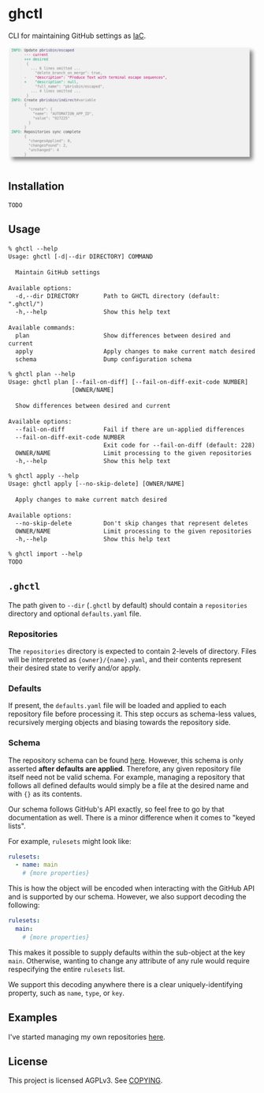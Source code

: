 # ghctl

CLI for maintaining GitHub settings as [IaC][].

[iac]: https://en.wikipedia.org/wiki/Infrastructure_as_code

![](./files/example.png)

## Installation

```console
TODO
```

## Usage

```console
% ghctl --help
Usage: ghctl [-d|--dir DIRECTORY] COMMAND

  Maintain GitHub settings

Available options:
  -d,--dir DIRECTORY       Path to GHCTL directory (default: ".ghctl/")
  -h,--help                Show this help text

Available commands:
  plan                     Show differences between desired and current
  apply                    Apply changes to make current match desired
  schema                   Dump configuration schema
```

```console
% ghctl plan --help
Usage: ghctl plan [--fail-on-diff] [--fail-on-diff-exit-code NUMBER]
                  [OWNER/NAME]

  Show differences between desired and current

Available options:
  --fail-on-diff           Fail if there are un-applied differences
  --fail-on-diff-exit-code NUMBER
                           Exit code for --fail-on-diff (default: 228)
  OWNER/NAME               Limit processing to the given repositories
  -h,--help                Show this help text
```

```console
% ghctl apply --help
Usage: ghctl apply [--no-skip-delete] [OWNER/NAME]

  Apply changes to make current match desired

Available options:
  --no-skip-delete         Don't skip changes that represent deletes
  OWNER/NAME               Limit processing to the given repositories
  -h,--help                Show this help text
```

```console
% ghctl import --help
TODO
```

## `.ghctl`

The path given to `--dir` (`.ghctl` by default) should contain a `repositories`
directory and optional `defaults.yaml` file.

### Repositories

The `repositories` directory is expected to contain 2-levels of directory. Files
will be interpreted as `{owner}/{name}.yaml`, and their contents represent their
desired state to verify and/or apply.

### Defaults

If present, the `defaults.yaml` file will be loaded and applied to each
repository file before processing it. This step occurs as schema-less values,
recursively merging objects and biasing towards the repository side.

### Schema

The repository schema can be found [here][schema]. However, this schema is only
asserted **after defaults are applied**. Therefore, any given repository file
itself need not be valid schema. For example, managing a repository that follows
all defined defaults would simply be a file at the desired name and with `{}` as
its contents.

[schema]: ./repository.schema.json

Our schema follows GitHub's API exactly, so feel free to go by that
documentation as well. There is a minor difference when it comes to "keyed
lists".

For example, `rulesets` might look like:

```yaml
rulesets:
  - name: main
    # {more properties}
```

This is how the object will be encoded when interacting with the GitHub API and
is supported by our schema. However, we also support decoding the following:

```yaml
rulesets:
  main:
    # {more properties}
```

This makes it possible to supply defaults within the sub-object at the key
`main`. Otherwise, wanting to change any attribute of any rule would require
respecifying the entire `rulesets` list.

We support this decoding anywhere there is a clear uniquely-identifying
property, such as `name`, `type`, or `key`.

## Examples

I've started managing my own repositories [here](./.ghctl/).

## License

This project is licensed AGPLv3. See [COPYING](./COPYING).
